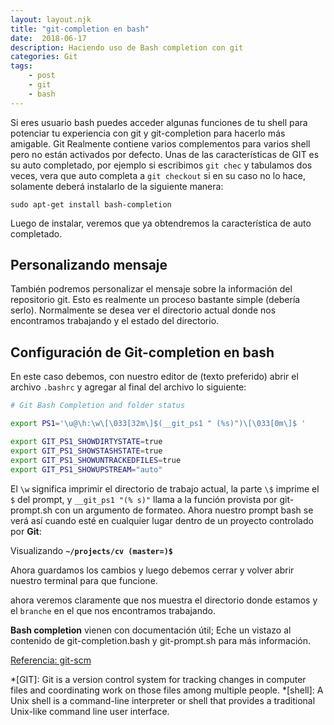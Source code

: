 ```yaml
---
layout: layout.njk
title: "git-completion en bash"
date:  2018-06-17
description: Haciendo uso de Bash completion con git
categories: Git
tags:
    - post 
    - git
    - bash
---
```


Si eres usuario bash puedes acceder algunas funciones de tu shell para potenciar tu experiencia con git y git-completion para hacerlo más amigable. Git Realmente contiene varios complementos para varios shell pero no están activados por defecto. Unas de las características de GIT es su auto completado, por ejemplo si escribimos `git chec` y tabulamos dos veces, vera que auto completa a `git checkout` si en su caso no lo hace, solamente deberá instalarlo de la siguiente manera:

```console
sudo apt-get install bash-completion
```

Luego de instalar, veremos que ya obtendremos la característica de auto completado.

## Personalizando mensaje

También podremos personalizar el mensaje sobre la información del repositorio git. Esto es realmente un proceso bastante simple (debería serlo).
Normalmente se desea ver el directorio actual donde nos encontramos trabajando y el estado del directorio.

## Configuración de Git-completion en bash

En este caso debemos, con nuestro editor de (texto preferido) abrir el archivo `.bashrc` y agregar al final del archivo lo siguiente:

```bash
# Git Bash Completion and folder status

export PS1='\u@\h:\w\[\033[32m\]$(__git_ps1 " (%s)")\[\033[0m\]$ '

export GIT_PS1_SHOWDIRTYSTATE=true
export GIT_PS1_SHOWSTASHSTATE=true
export GIT_PS1_SHOWUNTRACKEDFILES=true
export GIT_PS1_SHOWUPSTREAM="auto"

```

El `\w` significa imprimir el directorio de trabajo actual, la parte `\$` imprime el `$` del prompt, y `__git_ps1 "(% s)"` llama a la función provista por git-prompt.sh con un argumento de formateo. Ahora nuestro prompt bash se verá así cuando esté en cualquier lugar dentro de un proyecto controlado por **Git**:

Visualizando **`~/projects/cv (master=)$`**

Ahora guardamos los cambios y luego debemos cerrar y volver abrir nuestro terminal para que funcione.

ahora veremos claramente que nos muestra el directorio donde estamos y el `branche` en el que nos encontramos trabajando.

**Bash completion** vienen con documentación útil; Eche un vistazo al contenido de git-completion.bash y git-prompt.sh para más información.

[Referencia: git-scm](https://www.git-scm.com/book/en/v2/Appendix-A%3A-Git-in-Other-Environments-Git-in-Bash)

*[GIT]: Git is a version control system for tracking changes in computer files and coordinating work on those files among multiple people.
*[shell]: A Unix shell is a command-line interpreter or shell that provides a traditional Unix-like command line user interface.
